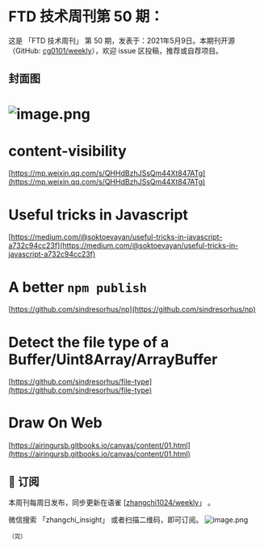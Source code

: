 # FTD 技术周刊第 50 期：
这是 「FTD 技术周刊」 第 50 期，发表于：2021年5月9日。本期刊开源（GitHub: [cg0101/weekly](https://github.com/cg0101/weekly)），欢迎 issue 区投稿，推荐或自荐项目。
## 封面图


# ![image.png](https://cdn.nlark.com/yuque/0/2020/png/132503/1605580883978-eb86489e-3712-43a2-877a-975c79412513.png#height=810&id=IDZiG&margin=%5Bobject%20Object%5D&name=image.png&originHeight=810&originWidth=1080&originalType=binary&size=620744&status=done&style=none&width=1080)
# content-visibility
[https://mp.weixin.qq.com/s/QHHdBzhJSsQm44Xt847ATg](https://mp.weixin.qq.com/s/QHHdBzhJSsQm44Xt847ATg)<br />

# Useful tricks in Javascript
[https://medium.com/@soktoevayan/useful-tricks-in-javascript-a732c94cc23f](https://medium.com/@soktoevayan/useful-tricks-in-javascript-a732c94cc23f)<br />

# A better `npm publish`
[https://github.com/sindresorhus/np](https://github.com/sindresorhus/np)<br />

# **Detect the file type of a Buffer/Uint8Array/ArrayBuffer**
[https://github.com/sindresorhus/file-type](https://github.com/sindresorhus/file-type)<br />

# Draw On Web
[https://airingursb.gitbooks.io/canvas/content/01.html](https://airingursb.gitbooks.io/canvas/content/01.html)



## 📅 订阅
本周刊每周日发布，同步更新在语雀 [[zhangchi1024/weekly](https://www.yuque.com/zhangchi1024/weekly)」 。


微信搜索 「zhangchi_insight」 或者扫描二维码，即可订阅。
    ![image.png](https://cdn.nlark.com/yuque/0/2021/jpeg/132503/1640750963398-e8538e9e-6b96-46f7-abff-c93b56bdd377.jpeg?x-oss-process=image%2Fwatermark%2Ctype_d3F5LW1pY3JvaGVp%2Csize_36%2Ctext_5byg6amw%2Ccolor_FFFFFF%2Cshadow_50%2Ct_80%2Cg_se%2Cx_10%2Cy_10%2Fresize%2Cw_426%2Climit_0)
    
    （完）